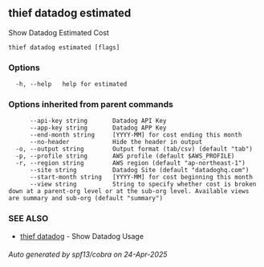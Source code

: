 ## thief datadog estimated

Show Datadog Estimated Cost

```
thief datadog estimated [flags]
```

### Options

```
  -h, --help   help for estimated
```

### Options inherited from parent commands

```
      --api-key string       Datadog API Key
      --app-key string       Datadog APP Key
      --end-month string     [YYYY-MM] for cost ending this month
      --no-header            Hide the header in output
  -o, --output string        Output format (tab/csv) (default "tab")
  -p, --profile string       AWS profile (default $AWS_PROFILE)
  -r, --region string        AWS region (default "ap-northeast-1")
      --site string          Datadog Site (default "datadoghq.com")
      --start-month string   [YYYY-MM] for cost beginning this month
      --view string          String to specify whether cost is broken down at a parent-org level or at the sub-org level. Available views are summary and sub-org (default "summary")
```

### SEE ALSO

* [thief datadog](thief_datadog.md)	 - Show Datadog Usage

###### Auto generated by spf13/cobra on 24-Apr-2025
